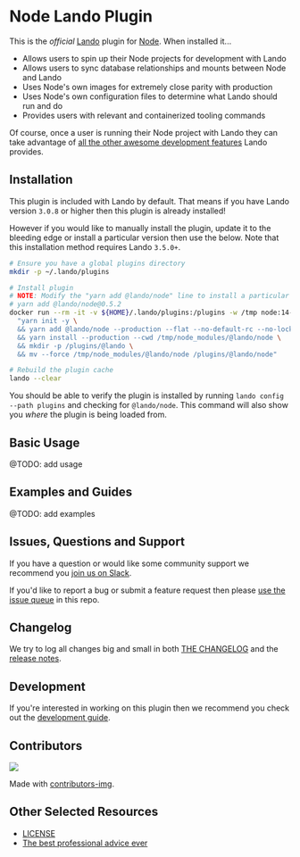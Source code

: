 # Node Lando Plugin

This is the _official_ [Lando](https://lando.dev) plugin for [Node](https://docs.lando.dev/config/node.html). When installed it...

* Allows users to spin up their Node projects for development with Lando
* Allows users to sync database relationships and mounts between Node and Lando
* Uses Node's own images for extremely close parity with production
* Uses Node's own configuration files to determine what Lando should run and do
* Provides users with relevant and containerized tooling commands

Of course, once a user is running their Node project with Lando they can take advantage of [all the other awesome development features](https://docs.lando.dev) Lando provides.

## Installation

This plugin is included with Lando by default. That means if you have Lando version `3.0.8` or higher then this plugin is already installed!

However if you would like to manually install the plugin, update it to the bleeding edge or install a particular version then use the below. Note that this installation method requires Lando `3.5.0+`.

```bash
# Ensure you have a global plugins directory
mkdir -p ~/.lando/plugins

# Install plugin
# NOTE: Modify the "yarn add @lando/node" line to install a particular version eg
# yarn add @lando/node@0.5.2
docker run --rm -it -v ${HOME}/.lando/plugins:/plugins -w /tmp node:14-alpine sh -c \
  "yarn init -y \
  && yarn add @lando/node --production --flat --no-default-rc --no-lockfile --link-duplicates \
  && yarn install --production --cwd /tmp/node_modules/@lando/node \
  && mkdir -p /plugins/@lando \
  && mv --force /tmp/node_modules/@lando/node /plugins/@lando/node"

# Rebuild the plugin cache
lando --clear
```

You should be able to verify the plugin is installed by running `lando config --path plugins` and checking for `@lando/node`. This command will also show you _where_ the plugin is being loaded from.

## Basic Usage

@TODO: add usage

## Examples and Guides

@TODO: add examples

## Issues, Questions and Support

If you have a question or would like some community support we recommend you [join us on Slack](https://launchpass.com/devwithlando).

If you'd like to report a bug or submit a feature request then please [use the issue queue](https://github.com/lando/node/issues/new/choose) in this repo.

## Changelog

We try to log all changes big and small in both [THE CHANGELOG](https://github.com/lando/node/blob/main/CHANGELOG.md) and the [release notes](https://github.com/lando/node/releases).

## Development

If you're interested in working on this plugin then we recommend you check out the [development guide](https://github.com/lando/node/blob/main/docs/development.md).

## Contributors

<a href="https://github.com/lando/node/graphs/contributors">
  <img src="https://contrib.rocks/image?repo=lando/node" />
</a>

Made with [contributors-img](https://contrib.rocks).

## Other Selected Resources

* [LICENSE](https://github.com/lando/node/blob/main/LICENSE.md)
* [The best professional advice ever](https://www.youtube.com/watch?v=tkBVDh7my9Q)
